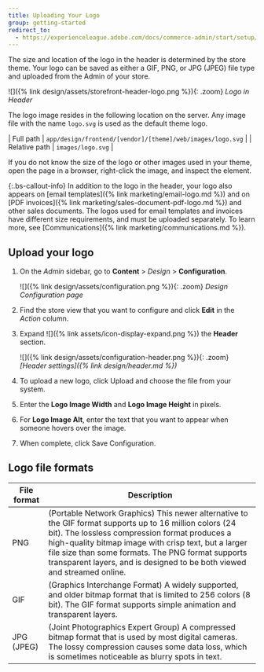 ```yaml
---
title: Uploading Your Logo
group: getting-started
redirect_to:
  - https://experienceleague.adobe.com/docs/commerce-admin/start/setup/storefront-branding.html#upload-your-logo
---
```


The size and location of the logo in the header is determined by the store theme. Your logo can be saved as either a GIF, PNG, or JPG (JPEG) file type and uploaded from the Admin of your store.

![]({% link design/assets/storefront-header-logo.png %}){: .zoom}
_Logo in Header_

The logo image resides in the following location on the server. Any image file with the name `logo.svg` is used as the default theme logo.

| Full path | `app/design/frontend/[vendor]/[theme]/web/images/logo.svg` |
| Relative path | `images/logo.svg` |

If you do not know the size of the logo or other images used in your theme, open the page in a browser, right-click the image, and inspect the element.

{:.bs-callout-info}
In addition to the logo in the header, your logo also appears on [email templates]({% link marketing/email-logo.md %}) and on [PDF invoices]({% link marketing/sales-document-pdf-logo.md %}) and other sales documents. The logos used for email templates and invoices have different size requirements, and must be uploaded separately. To learn more, see [Communications]({% link marketing/communications.md %}).

## Upload your logo

1. On the _Admin_ sidebar, go to **Content** > _Design_ > **Configuration**.

   ![]({% link design/assets/configuration.png %}){: .zoom}
   _Design Configuration page_

1. Find the store view that you want to configure and click **Edit** in the _Action_ column.

1. Expand ![]({% link assets/icon-display-expand.png %}) the **Header** section.

   ![]({% link design/assets/configuration-header.png %}){: .zoom}
   _[Header settings]({% link design/header.md %})_

1. To upload a new logo, click <span class="btn">Upload</span> and choose the file from your system.

1. Enter the **Logo Image Width** and **Logo Image Height** in pixels.

1. For **Logo Image Alt**, enter the text that you want to appear when someone hovers over the image.

1. When complete, click <span class="btn">Save Configuration</span>.

## Logo file formats

|File format|Description|
|--- |--- |
|PNG|(Portable Network Graphics) This newer alternative to the GIF format supports up to 16 million colors (24 bit). The lossless compression format produces a high-quality bitmap image with crisp text, but a larger file size than some formats. The PNG format supports transparent layers, and is designed to be both viewed and streamed online.|
|GIF|(Graphics Interchange Format) A widely supported, and older bitmap format that is limited to 256 colors (8 bit). The GIF format supports simple animation and transparent layers.|
|JPG (JPEG)|(Joint Photographics Expert Group) A compressed bitmap format that is used by most digital cameras. The lossy compression causes some data loss, which is sometimes noticeable as blurry spots in text.|
